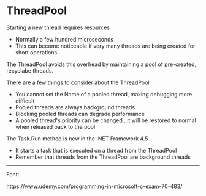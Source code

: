 ﻿# ThreadPool

Starting a new thread requires resources
- Normally a few hundred microseconds
- This can become noticeable if very many threads are being created for short operations

The ThreadPool avoids this overhead by maintaining a pool of pre-created, recyclabe threads.

There are a few things to consider about the ThreadPool
- You cannot set the Name of a pooled thread, making debugging more difficult
- Pooled threads are always background threads
- Blocking pooled threads can degrade performance
- A pooled thread's priority can be changed...it will be restored to normal when released back to the pool

The Task.Run method is new in the .NET Framework 4.5
- It starts a task that is executed on a thread from the ThreadPool
- Remember that threads from the ThreadPool are background threads


-------------------------------------------------------------------------------------------------------------
Font:

https://www.udemy.com/programming-in-microsoft-c-exam-70-483/